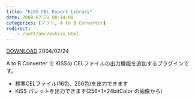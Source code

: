 ```yaml
---
title: "KiSS CEL Export Library"
date: 2008-07-21 00:14:00
categories: [ソフト, A to B Converter]
redirect:
    - /soft/abc/exkiss.html
---
```


<div><a href="/files/exks001c.lzh">DOWNLOAD</a> 2004/02/24
</div>

<div><p>
A to B Converter で KISSの CELファイルの出力機能を追加するプラグインです。
</p>
<ul>
<li>
標準CELファイル(16色、256色)を出力できます
</li>
<li>
KiSS パレットを出力できます(256×1×24bitColor の画像から)
</li>
</ul>
</div>
